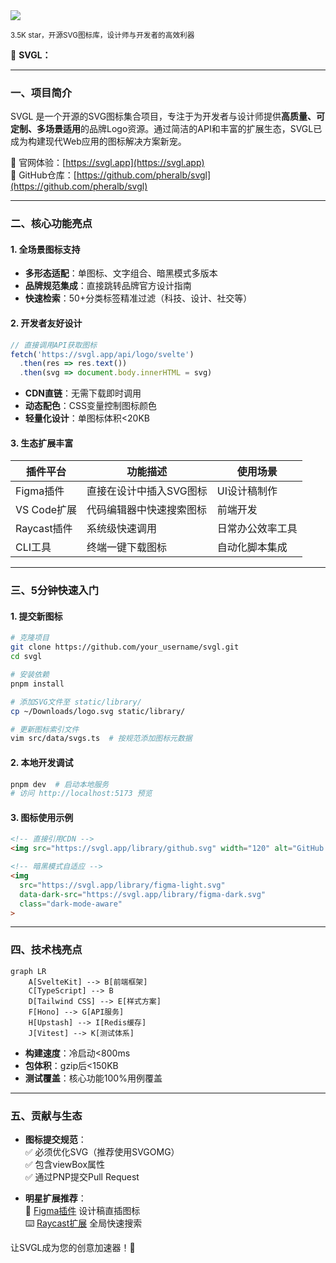 <img src="/assets/image/250219-svgl.png"/>

<small>3.5K star，开源SVG图标库，设计师与开发者的高效利器</small>



🌟 **SVGL：**  

---

### **一、项目简介**  
SVGL 是一个开源的SVG图标集合项目，专注于为开发者与设计师提供**高质量、可定制、多场景适用**的品牌Logo资源。通过简洁的API和丰富的扩展生态，SVGL已成为构建现代Web应用的图标解决方案新宠。  

🔗 官网体验：[https://svgl.app](https://svgl.app)  
🚀 GitHub仓库：[https://github.com/pheralb/svgl](https://github.com/pheralb/svgl)  

---

### **二、核心功能亮点**  

#### **1. 全场景图标支持**  
- **多形态适配**：单图标、文字组合、暗黑模式多版本  
- **品牌规范集成**：直接跳转品牌官方设计指南  
- **快速检索**：50+分类标签精准过滤（科技、设计、社交等）  

#### **2. 开发者友好设计**  
```javascript
// 直接调用API获取图标
fetch('https://svgl.app/api/logo/svelte')
  .then(res => res.text())
  .then(svg => document.body.innerHTML = svg)
```
- **CDN直链**：无需下载即时调用  
- **动态配色**：CSS变量控制图标颜色  
- **轻量化设计**：单图标体积<20KB  

#### **3. 生态扩展丰富**  
| 插件平台      | 功能描述                     | 使用场景               |
|---------------|------------------------------|------------------------|
| Figma插件     | 直接在设计中插入SVG图标      | UI设计稿制作           |
| VS Code扩展   | 代码编辑器中快速搜索图标     | 前端开发               |
| Raycast插件   | 系统级快速调用               | 日常办公效率工具       |
| CLI工具       | 终端一键下载图标             | 自动化脚本集成         |

---

### **三、5分钟快速入门**  

#### **1. 提交新图标**  
```bash
# 克隆项目
git clone https://github.com/your_username/svgl.git
cd svgl

# 安装依赖
pnpm install

# 添加SVG文件至 static/library/
cp ~/Downloads/logo.svg static/library/

# 更新图标索引文件
vim src/data/svgs.ts  # 按规范添加图标元数据
```

#### **2. 本地开发调试**  
```bash
pnpm dev  # 启动本地服务
# 访问 http://localhost:5173 预览
```

#### **3. 图标使用示例**  
```html
<!-- 直接引用CDN -->
<img src="https://svgl.app/library/github.svg" width="120" alt="GitHub Logo">

<!-- 暗黑模式自适应 -->
<img 
  src="https://svgl.app/library/figma-light.svg" 
  data-dark-src="https://svgl.app/library/figma-dark.svg" 
  class="dark-mode-aware"
>
```

---

### **四、技术栈亮点**  
```mermaid
graph LR
    A[SvelteKit] --> B[前端框架]
    C[TypeScript] --> B
    D[Tailwind CSS] --> E[样式方案]
    F[Hono] --> G[API服务]
    H[Upstash] --> I[Redis缓存]
    J[Vitest] --> K[测试体系]
```

- **构建速度**：冷启动<800ms  
- **包体积**：gzip后<150KB  
- **测试覆盖**：核心功能100%用例覆盖  

---

### **五、贡献与生态**  
- **图标提交规范**：  
  ✅ 必须优化SVG（推荐使用SVGOMG）  
  ✅ 包含viewBox属性  
  ✅ 通过PNP提交Pull Request  

- **明星扩展推荐**：  
  🔌 [Figma插件](https://www.figma.com/community/plugin/1320306989350693206/svgl) 设计稿直插图标  
  ⌨️ [Raycast扩展](https://www.raycast.com/1weiho/svgl) 全局快速搜索  



让SVGL成为您的创意加速器！🚀